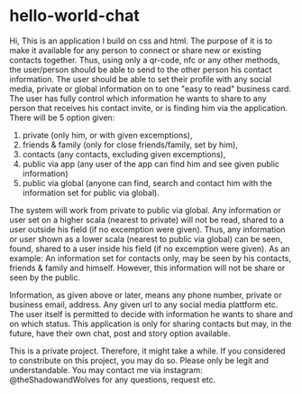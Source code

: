 # hello-world-chat
Hi, 
This is an application I build on css and html. The purpose of it is to make it available for any person to connect or share new or existing contacts together.
Thus, using only a qr-code, nfc or any other methods, the user/person should be able to send to the other person his contact information. 
The user should be able to set their profile with any social media, private or global information on to one "easy to read" business card. 
The user has fully control which information he wants to share to any person that receives his contact invite, or is finding him via the application. 
There will be 5 option given: 
1. private (only him, or with given excemptions),
2. friends & family (only for close friends/family, set by him),
3. contacts (any contacts, excluding given excemptions),
4. public via app (any user of the app can find him and see given public information)
5. public via global (anyone can find, search and contact him with the information set for public via global).

The system will work from private to public via global. Any information or user set on a higher scala (nearest to private) will not be read, shared to a user outside his field (if no excemption were given). 
Thus, any information or user shown as a lower scala (nearest to public via global) can be seen, found, shared to a user inside his field (if no excemption were given). 
As an example: An information set for contacts only, may be seen by his contacts, friends & family and himself. However, this information will not be share or seen by the public.

Information, as given above or later, means any phone number, private or business email, address. Any given url to any social media plattform etc.
The user itself is permitted to decide with information he wants to share and on which status. 
This application is only for sharing contacts but may, in the future, have their own chat, post and story option available.

This is a private project. Therefore, it might take a while. If you considered to constribute on this project, you may do so. Please only be legit and understandable.
You may contact me via instagram: @theShadowandWolves for any questions, request etc.


